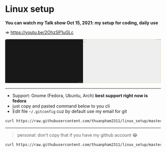 # Linux setup

**You can watch my Talk show Oct 15, 2021: my setup for coding, daily use**

⇒ <https://youtu.be/2OhzSP1uGLc>

<img src="./img/dotfiles.gif" width="50%" height="50%"><img src="./img/light.gif" width="50%" height="50%">

---

- Support: Gnome (Fedora, Ubuntu, Arch) **best support right now is fedora**
- just copy and pasted command below to you cli
- Edit file `~/.gitconfig` cuz by default use my email for git

```bash
curl https://raw.githubusercontent.com/thuanpham2311/linux_setup/master/install.sh --output install.sh ; chmod +x ./install.sh ; ./install.sh
```

---

> personal: don't copy that if you have my github account 😂

```bash
curl https://raw.githubusercontent.com/thuanpham2311/linux_setup/master/install_personal.sh --output install_personal.sh ; chmod +x ./install_personal.sh ; ./install_personal.sh
```
